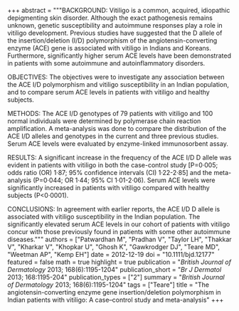 +++
abstract = """BACKGROUND: Vitiligo is a common, acquired, idiopathic depigmenting skin disorder. Although the exact pathogenesis remains unknown, genetic susceptibility and autoimmune responses play a role in vitiligo development. Previous studies have suggested that the D allele of the insertion/deletion (I/D) polymorphism of the angiotensin-converting enzyme (ACE) gene is associated with vitiligo in Indians and Koreans. Furthermore, significantly higher serum ACE levels have been demonstrated in patients with some autoimmune and autoinflammatory disorders.

OBJECTIVES: The objectives were to investigate any association between the ACE I/D polymorphism and vitiligo susceptibility in an Indian population, and to compare serum ACE levels in patients with vitiligo and healthy subjects.

METHODS: The ACE I/D genotypes of 79 patients with vitiligo and 100 normal individuals were determined by polymerase chain reaction amplification. A meta-analysis was done to compare the distribution of the ACE I/D alleles and genotypes in the current and three previous studies. Serum ACE levels were evaluated by enzyme-linked immunosorbent assay.

RESULTS: A significant increase in the frequency of the ACE I/D D allele was evident in patients with vitiligo in both the case-control study [P=0·005; odds ratio (OR) 1·87; 95% confidence intervals (CI) 1·22-2·85] and the meta-analysis (P=0·044; OR 1·44; 95% CI 1·01-2·06). Serum ACE levels were significantly increased in patients with vitiligo compared with healthy subjects (P<0·0001).

CONCLUSIONS: In agreement with earlier reports, the ACE I/D D allele is associated with vitiligo susceptibility in the Indian population. The significantly elevated serum ACE levels in our cohort of patients with vitiligo concur with those previously found in patients with some other autoimmune diseases."""
authors = ["Patwardhan M", "Pradhan V", "Taylor LH", "Thakkar V", "Kharkar V", "Khopkar U", "Ghosh K", "Gawkrodger DJ", "Teare MD", "Weetman AP", "Kemp EH"]
date = 2012-12-19
doi = "10.1111/bjd.12177"
featured = false
math = true
highlight = true
publication = "*British Journal of Dermatology* 2013; 168(6):1195-1204"
publication_short = "*Br J Dermatol* 2013; 168:1195-204"
publication_types = ["2"]
summary = "*British Journal of Dermatology* 2013; 168(6):1195-1204"
tags = ["Teare"]
title = "The angiotensin-converting enzyme gene insertion/deletion polymorphism in Indian patients with vitiligo: A case–control study and meta-analysis"
+++
